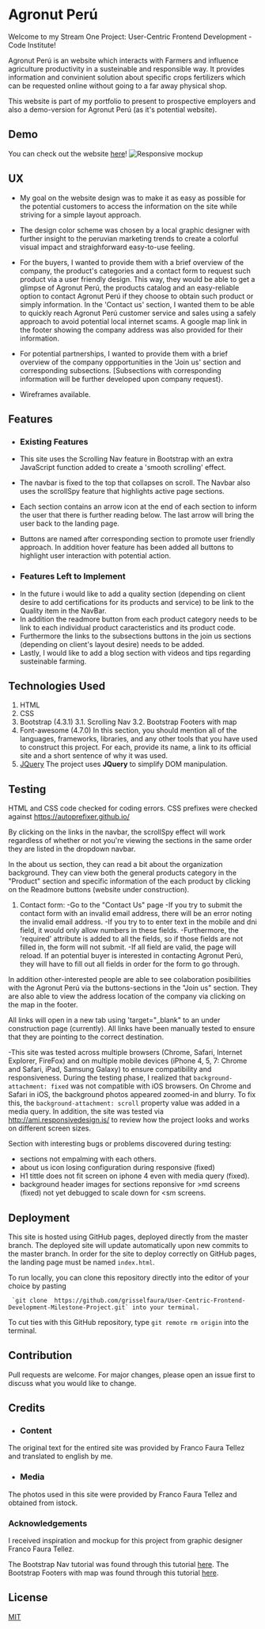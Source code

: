 # Agronut Perú

Welcome to my Stream One Project: User-Centric Frontend Development - Code Institute!

Agronut Perú is an website which interacts with Farmers and influence agriculture productivity in a susteinable and responsible way. 
It provides information and convinient solution about specific crops fertilizers which can be requested online without going to a far away physical shop. 

This website is part of my portfolio to present to prospective employers and also a demo-version for Agronut Perú (as it's potential website).

## Demo

You can check out the website [here](https://grisselfaura.github.io/User-Centric-Frontend-Development-Milestone-Project/)!
![Responsive mockup](https://raw.githubusercontent.com/grisselfaura/User-Centric-Frontend-Development-Milestone-Project/master/assets/images/read-mockups/Mock-up-responsive-test.PNG "Responsive mockup")

 
## UX

- My goal on the website design was to make it as easy as possible for the potential customers to access the information on the site while striving for a simple layout approach. 

- The design color scheme was chosen by a local graphic designer with further insight to the peruvian marketing trends to create a colorful visual impact and straighforward easy-to-use feeling. 

- For the buyers, I wanted to provide them with a brief overview of the company, the product's categories and a contact form to request such product via a user friendly design.
  This way, they would be able to get a glimpse of Agronut Perú, the products catalog and an easy-reliable option to contact Agronut Perú if they choose to obtain such product or simply information. 
  In the 'Contact us' section, I wanted them to be able to quickly reach Agronut Perú customer service and sales using a safely approach to avoid potential local internet scams. 
  A google map link in the footer showing the company address was also provided for their information. 

- For potential partnerships, I wanted to provide them with a brief overview of the company oppportunities in the 'Join us' section and corresponding subsections. 
  [Subsections with corresponding information will be further developed upon company request}.

- Wireframes available.

## Features

- ### Existing Features
- This site uses the Scrolling Nav feature in Bootstrap with an extra JavaScript function added to create a 'smooth scrolling' effect. 
- The navbar is fixed to the top that collapses on scroll. The Navbar also uses the scrollSpy feature that highlights active page sections.
- Each section contains an arrow icon at the end of each section to inform the user that there is further reading below. The last arrow will bring the user back to the landing page.
- Buttons are named after corresponding section to promote user friendly approach. In addition hover feature has been added all buttons to highlight user interaction with potential action.

- ### Features Left to Implement
* In the future i would like to add a quality section (depending on client desire to add certifications for its products and service) to be link to the Quality item in the NavBar.
* In addition the readmore button from each product category needs to be link to each individual product caracteristics and its product code.
* Furthermore the links to the subsections buttons in the join us sections (depending on client's layout desire) needs to be added.
* Lastly, I would like to add a blog section with videos and tips regarding susteinable farming. 

## Technologies Used

1. HTML
2. CSS
3. Bootstrap (4.3.1)
3.1. Scrolling Nav
3.2. Bootstrap Footers with map
4. Font-awesome (4.7.0)<!--********would u call this a technology********-->
In this section, you should mention all of the languages, frameworks, libraries, and any other tools that you have used to construct this project. For each, provide its name, a link to its official site and a short sentence of why it was used.
5. [JQuery](https://jquery.com) The project uses **JQuery** to simplify DOM manipulation.


## Testing
HTML and CSS code checked for coding errors.
CSS prefixes were checked against https://autoprefixer.github.io/

By clicking on the links in the navbar, the scrollSpy effect will work regardless of whether or not you're viewing the sections in the same order they are listed in the dropdown navbar. 

In the about us section, they can read a bit about the organization background.
They can view both the general products category in the "Product" section and specific information of the each product by clicking on the Readmore buttons (website under construction). 

1. Contact form:
-Go to the "Contact Us" page
-If you try to submit the contact form with an invalid email address, there will be an error noting the invalid email address. 
-If you try to to enter text in the mobile and dni field, it would only allow numbers in these fields.
-Furthermore, the 'required' attribute is added to all the fields, so if those fields are not filled in, the form will not submit.
-If all field are valid, the page will reload. If an potential buyer is interested in contacting Agronut Perú, they will have to fill out all fields in order for the form to go through.

In addition other-interested people are able to see colaboration posibilities with the Agronut Perú via the buttons-sections in the "Join us" section. 
They are also able to view the address location of the company via clicking on the map in the footer. 

All links will open in a new tab using 'target="_blank" to an under construction page (currently). 
All links have been manually tested to ensure that they are pointing to the correct destination.

-This site was tested across multiple browsers (Chrome, Safari, Internet Explorer, FireFox) and on multiple mobile devices (iPhone 4, 5, 7: Chrome and Safari, iPad, Samsung Galaxy) to ensure compatibility and responsiveness. During the testing phase, I realized that ```background-attachment: fixed``` was not compatible with iOS browsers. On Chrome and Safari in iOS, the background photos appeared zoomed-in and blurry. To fix this, the ```background-attachment: scroll``` property value was added in a media query.
In addition, the site  was tested via  http://ami.responsivedesign.is/ to review how the project looks and works on different screen sizes.

Section with interesting bugs or problems discovered during testing:
- sections not empalming with each others.
- about us icon losing configuration during responsive (fixed)
- H1 tittle does not fit screen on iphone 4 even with media query (fixed).
- background header images for sections reponsive for >md screens (fixed) not yet debugged to scale down for <sm screens.

## Deployment

This site is hosted using GitHub pages, deployed directly from the master branch. 
The deployed site will update automatically upon new commits to the master branch.
In order for the site to deploy correctly on GitHub pages, the landing page must be named `index.html`.

To run locally, you can clone this repository directly into the editor of your choice by pasting
```
 `git clone  https://github.com/grisselfaura/User-Centric-Frontend-Development-Milestone-Project.git` into your terminal. 
```
To cut ties with this GitHub repository, type `git remote rm origin` into the terminal.

## Contribution
Pull requests are welcome. For major changes, please open an issue first to discuss what you would like to change.

## Credits

- ### Content
The original text for the entired site was provided by Franco Faura Tellez and translated to english by me.

- ### Media
The photos used in this site were provided by Franco Faura Tellez and obtained from istock.


### Acknowledgements

I received inspiration and mockup for this project from graphic designer Franco Faura Tellez.

The Bootstrap Nav tutorial was found through this tutorial [here](https://startbootstrap.com/templates/scrolling-nav/).
The Bootstrap Footers with map was found through this tutorial [here](https://tutorialzine.com/2016/10/freebie-5-fantastic-bootstrap-footers).


## License
[MIT](https://choosealicense.com/licenses/mit/)